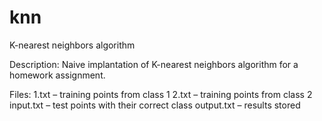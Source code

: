 knn
===

K-nearest neighbors algorithm

Description:
Naive implantation of K-nearest neighbors algorithm for a homework assignment.

Files:
1.txt – training points from class 1
2.txt – training points from class 2
input.txt – test points with their correct class
output.txt – results stored
